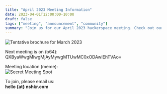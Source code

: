 ```yaml
---
title: "April 2023 Meeting Information"
date: 2023-04-01T12:00:00-10:00
draft: false
tags: ["meeting", "announcement", "community"]
summary: "Join us for our April 2023 hackerspace meeting. Check out our tentative brochure and meeting details."
---
```


![Tentative brochure for March 2023](/nshkr-flyer-apr-1-2023.png)

Next meeting is on (b64):  
QXByaWwgMiwgMjAyMywgMTUwMC0xODAwIEhTVAo=

Meeting location (meme):  
![Secret Meeting Spot](/6000_SUX.png)

To join, please email us:  
**hello {at} nshkr.com**